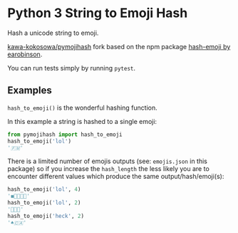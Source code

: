 # Python 3 String to Emoji Hash

Hash a unicode string to emoji.

[kawa-kokosowa/pymojihash](https://github.com/kawa-kokosowa/pymojihash) fork
based on the npm package [hash-emoji by
earobinson](https://github.com/earobinson/hash-emoji).

You can run tests simply by running `pytest`.

## Examples

`hash_to_emoji()` is the wonderful hashing function.

In this example a string is hashed to a single emoji:

```python
from pymojihash import hash_to_emoji
hash_to_emoji('lol')
'🇫🇲'
```

There is a limited number of emojis outputs (see: `emojis.json` in this
package) so if you increase the `hash_length` the less likely you are to
encounter different values which produce the same output/hash/emoji(s):

```python
hash_to_emoji('lol', 4)
'◼️🍕🍐🇫🇲'
hash_to_emoji('lol', 2)
'🍐🇫🇲'
hash_to_emoji('heck', 2)
'♠️🇨🇦'
```
